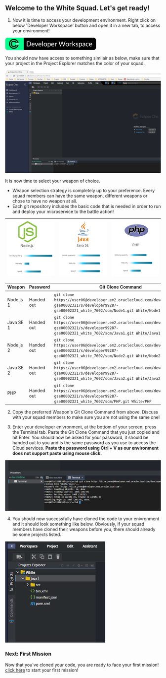 ## Welcome to the White Squad. Let's get ready! ##

1. Now it is time to access your development environment. Right click on below 'Developer Workspace' button and open it in a new tab, to access your environment! 

[![dev](codenvy-contribute.svg)](http://129.157.179.180/dashboard/#/ide/che/White)

You should now have access to something similair as below, make sure that your project in the Project Explorer matches the color of your squad.

![env](../images/che_welcome.PNG)

It is now time to select your weapon of choice.

+ Weapon selection strategy is completely up to your preference. Every squad members can have the same weapon, different weapons or chose to have no weapon at all.
+ Each git repository includes the basic code that is needed in order to run and deploy your microservice to the battle action!

| [![Node](nodejs.png)](White.md) | [![Java](javase.png)](White.md) | [![PHP](php.png)](White.md) |
|:---:|:---:|:---:|

| Weapon        | Password     | Git Clone Command  |
| ------------- |-------------| -----|
| Node.js 1      | Handed out | ``` git clone https://user06@developer.em2.oraclecloud.com/developer99287-gse00002321/s/developer99287-gse00002321_white_7602/scm/Node1.git White/Node1 ``` |
| Java SE 1     | Handed out      |   ``` git clone https://user06@developer.em2.oraclecloud.com/developer99287-gse00002321/s/developer99287-gse00002321_white_7602/scm/Java1.git White/Java1 ``` |
| Node.js 2    | Handed out | ``` git clone https://user06@developer.em2.oraclecloud.com/developer99287-gse00002321/s/developer99287-gse00002321_white_7602/scm/Node2.git White/Node2 ``` |
| Java SE 2    | Handed out      |   ``` git clone https://user06@developer.em2.oraclecloud.com/developer99287-gse00002321/s/developer99287-gse00002321_white_7602/scm/Java2.git White/Java2 ``` |
| PHP | Handed out      |  ``` git clone https://user06@developer.em2.oraclecloud.com/developer99287-gse00002321/s/developer99287-gse00002321_white_7602/scm/PHP.git White/PHP ``` |

2. Copy the preferred Weapon's Git Clone Command from above. Discuss with your squad members to make sure you are not using the same one! 

3. Enter your developer enivronment, at the bottom of your screen, press the Terminal tab. Paste the Git Clone Command that you just copied and hit Enter. You should now be asked for your password, it should be handed out to you and is the same password as you use to access the Cloud services. **Paste the password using Ctrl + V as our environment does not support paste using mouse click.**

![clone](../images/che_clone.PNG)

4. You should now successfully have cloned the code to your enivronment and it should look something like below. Obviously, if your squad members have cloned their weapons before you, there should already be some projects listed.

![clone](../images/che_project.PNG)

### Next: First Mission ###				
Now that you've cloned your code, you are ready to face your first mission! [click here](../missions/deploy.md) to start your first mission!
